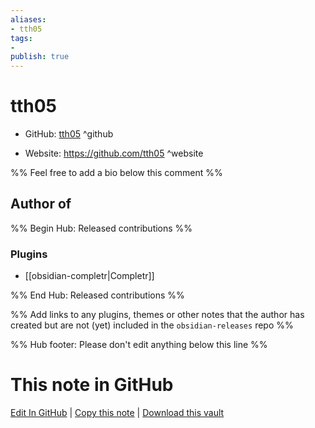 ```yaml
---
aliases:
- tth05
tags:
- 
publish: true
---
```


# tth05

- GitHub: [tth05](https://github.com/tth05/) ^github
<!-- - Discord: `@` ^discord-->
- Website: <https://github.com/tth05> ^website
<!-- - [[Publish sites|Publish site]]: ^publish-->

%% Feel free to add a bio below this comment %%


## Author of

%% Begin Hub: Released contributions %%
### Plugins
- [[obsidian-completr|Completr]]

%% End Hub: Released contributions %%

%% Add links to any plugins, themes or other notes that the author has created but are not (yet) included in the `obsidian-releases` repo %%

<!--
### Unlisted plugins
-->

<!--
### Others

- 
-->

<!--
## Sponsor this author

- [[GitHub sponsors]]: [Sponsor @tth05 on GitHub Sponsors](https://github.com/sponsors/tth05) ^github-sponsor
- [[Buy me a coffee]]: ^buy-me-a-coffee
- [[PayPal]]: ^paypal
- [[Patreon]]: ^patreon

-->

<!--
## Follow this author

- [[YouTube Channels|On YouTube]]: ^youtube
- Twitter: ^twitter
- ...
-->

%% Hub footer: Please don't edit anything below this line %%

# This note in GitHub

<span class="git-footer">[Edit In GitHub](https://github.dev/obsidian-community/obsidian-hub/blob/main/01%20-%20Community/People/tth05.md "git-hub-edit-note") | [Copy this note](https://raw.githubusercontent.com/obsidian-community/obsidian-hub/main/01%20-%20Community/People/tth05.md "git-hub-copy-note") | [Download this vault](https://github.com/obsidian-community/obsidian-hub/archive/refs/heads/main.zip "git-hub-download-vault") </span>
